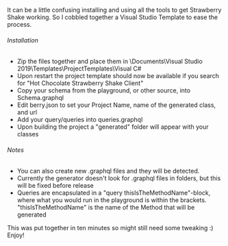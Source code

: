 ﻿It can be a little confusing installing and using all the tools to get Strawberry Shake working. So I cobbled together a Visual Studio Template to ease the process.

###### Installation

* Zip the files together and place them in \Documents\Visual Studio 2019\Templates\ProjectTemplates\Visual C#
* Upon restart the project template should now be available if you search for "Hot Chocolate Strawberry Shake Client"
* Copy your schema from the playground, or other source, into Schema.graphql
* Edit berry.json to set your Project Name, name of the generated class, and url
* Add your query/queries into queries.graphql
* Upon building the project a "generated" folder will appear with your classes 
          
###### Notes                                           
* You can also create new .graphql files and they will be detected. 
* Currently the generator doesn't look for .graphql files in folders, but this will be fixed before release
* Queries are encapsulated in a "query thisIsTheMethodName"-block, where what you would run in the playground is within the brackets. "thisIsTheMethodName" is the name of the Method that will be generated


This was put together in ten minutes so might still need some tweaking :) Enjoy!


 

